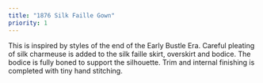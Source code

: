 ```yaml
---
title: "1876 Silk Faille Gown"
priority: 1
---
```


This is inspired by styles of the end of the Early Bustle Era. Careful pleating of silk charmeuse is added to the silk faille skirt, overskirt and bodice. The bodice is fully boned to support the silhouette. Trim and internal finishing is completed with tiny hand stitching.